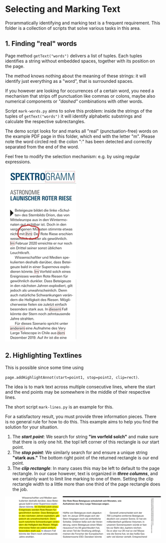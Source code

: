 # Selecting and Marking Text
Prorammatically identifying and marking text is a frequent requirement. This folder is a collection of scripts that solve various tasks in this area.

## 1. Finding "real" words
Page method `getText("words")` delivers a list of tuples. Each tuples identifies a string without embedded spaces, together with its position on the page.

The method knows nothing about the meaning of these strings: it will identify just everything as a "word", that is surrounded spaces.

If you however are looking for occurrences of a certain word, you need a mechanism that strips off punctuation like commas or colons, maybe also numerical components or *"dashed"* combinations with other words.

Script `mark-words.py` aims to solve this problem: inside the strings of the tuples of `getText("words")` it will identify alphabetic substrings and calculate the respective subrectangles.

The demo script looks for and marks all "real" (punctuation-free) words on the example PDF page in this folder, which end with the letter "m". Please note the word circled red: the colon ":" has been detected and correctly separated from the end of the word.

Feel free to modify the selection mechanism: e.g. by using regular expressions.

![screen1](mark-words.jpg)

## 2. Highlighting Textlines
This is possible since some time using

`page.addHighlightAnnot(start=point1, stop=point2, clip=rect)`.

The idea is to mark text across multiple consecutive lines, where the start and the end points may be somewhere in the middle of their respective lines.

The short script `mark-lines.py` is an example for this.

For a satisfactory result, you must provide three information pieces. There is no general rule for how to do this. This example aims to help you find the solution for your situation.
1. The **_start point_**: We search for string **"im vorfeld solch"** and make sure that there is only one hit. the topl left corner of this rectangle is our start point.
2. The **_stop point_**: We similarly search for and ensure a unique string **"stark aus."** The bottom right point of the returned rectangle is our end point.
3. The **_clip rectangle_**: In many cases this may be left to default to the page rectangle. In our case however, text is organized in **_three columns_**, and we certainly want to limit line marking to one of them. Setting the clip rectangle width to a little more than one third of the page rectangle does the job.

![screen](mark-lines.png)

